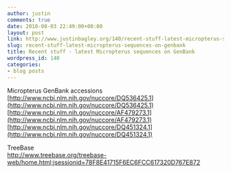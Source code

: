 ```yaml
---
author: justin
comments: true
date: 2010-08-03 22:49:00+00:00
layout: post
link: http://www.justinbagley.org/140/recent-stuff-latest-micropterus-sequences-on-genbank
slug: recent-stuff-latest-micropterus-sequences-on-genbank
title: Recent stuff - latest Micropterus sequences on GenBank
wordpress_id: 140
categories:
- blog posts
---
```


Micropterus GenBank accessions   
[http://www.ncbi.nlm.nih.gov/nuccore/DQ536425.1](http://www.ncbi.nlm.nih.gov/nuccore/DQ536425.1)  
[http://www.ncbi.nlm.nih.gov/nuccore/AF479273.1](http://www.ncbi.nlm.nih.gov/nuccore/AF479273.1)  
[http://www.ncbi.nlm.nih.gov/nuccore/DQ451324.1](http://www.ncbi.nlm.nih.gov/nuccore/DQ451324.1)  
  
TreeBase  
http://www.treebase.org/treebase-web/home.html;jsessionid=78F8E41715F6EC6FCC617320D767E872
